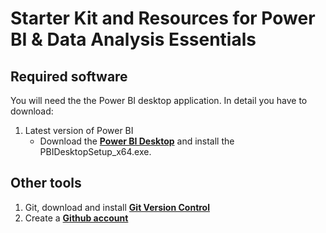 # Starter Kit and Resources for Power BI & Data Analysis Essentials 

## Required software 
You will need the the Power BI desktop application.
In detail you have to download:
1. Latest version of Power BI
   - Download the **[Power BI Desktop](https://www.microsoft.com/en-us/download/details.aspx?id=58494)** and install the PBIDesktopSetup_x64.exe.


## Other tools
1. Git, download and install **[Git Version Control](https://git-scm.com/downloads)**
2. Create a **[Github account](https://github.com/join)**
